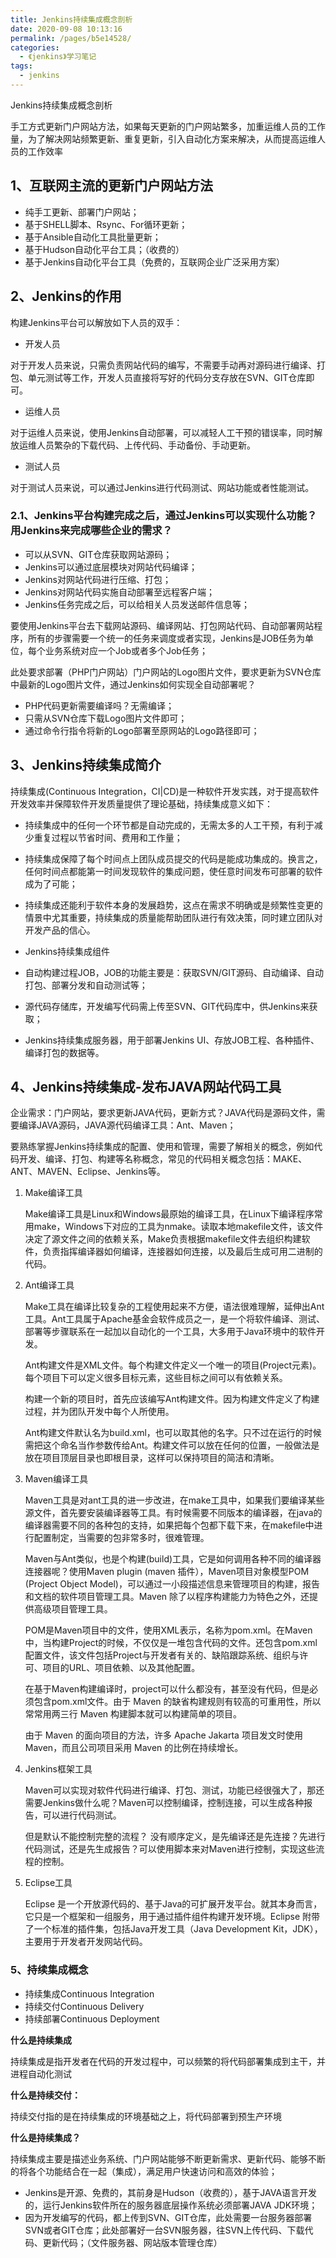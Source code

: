 ```yaml
---
title: Jenkins持续集成概念剖析
date: 2020-09-08 10:13:16
permalink: /pages/b5e14528/
categories:
  - 《jenkins》学习笔记
tags:
  - jenkins
---
```


Jenkins持续集成概念剖析

手工方式更新门户网站方法，如果每天更新的门户网站繁多，加重运维人员的工作量，为了解决网站频繁更新、重复更新，引入自动化方案来解决，从而提高运维人员的工作效率

<!-- more -->

## **1、互联网主流的更新门户网站方法**

- 纯手工更新、部署门户网站；
- 基于SHELL脚本、Rsync、For循环更新；
- 基于Ansible自动化工具批量更新；
- 基于Hudson自动化平台工具；（收费的）
- 基于Jenkins自动化平台工具（免费的，互联网企业广泛采用方案）

## **2、Jenkins的作用**

构建Jenkins平台可以解放如下人员的双手：

- 开发人员

对于开发人员来说，只需负责网站代码的编写，不需要手动再对源码进行编译、打包、单元测试等工作，开发人员直接将写好的代码分支存放在SVN、GIT仓库即可。

- 运维人员

对于运维人员来说，使用Jenkins自动部署，可以减轻人工干预的错误率，同时解放运维人员繁杂的下载代码、上传代码、手动备份、手动更新。

- 测试人员

对于测试人员来说，可以通过Jenkins进行代码测试、网站功能或者性能测试。

### 2.1、Jenkins平台构建完成之后，通过Jenkins可以实现什么功能？用Jenkins来完成哪些企业的需求？

- 可以从SVN、GIT仓库获取网站源码；
- Jenkins可以通过底层模块对网站代码编译；
- Jenkins对网站代码进行压缩、打包；
- Jenkins对网站代码实施自动部署至远程客户端；
- Jenkins任务完成之后，可以给相关人员发送邮件信息等；

要使用Jenkins平台去下载网站源码、编译网站、打包网站代码、自动部署网站程序，所有的步骤需要一个统一的任务来调度或者实现，Jenkins是JOB任务为单位，每个业务系统对应一个Job或者多个Job任务；

此处要求部署（PHP门户网站）门户网站的Logo图片文件，要求更新为SVN仓库中最新的Logo图片文件，通过Jenkins如何实现全自动部署呢？

- PHP代码更新需要编译吗？无需编译；
- 只需从SVN仓库下载Logo图片文件即可；
- 通过命令行指令将新的Logo部署至原网站的Logo路径即可；



## **3、Jenkins持续集成简介**

持续集成(Continuous Integration，CI|CD)是一种软件开发实践，对于提高软件开发效率并保障软件开发质量提供了理论基础，持续集成意义如下：

- 持续集成中的任何一个环节都是自动完成的，无需太多的人工干预，有利于减少重复过程以节省时间、费用和工作量；
- 持续集成保障了每个时间点上团队成员提交的代码是能成功集成的。换言之，任何时间点都能第一时间发现软件的集成问题，使任意时间发布可部署的软件成为了可能；
- 持续集成还能利于软件本身的发展趋势，这点在需求不明确或是频繁性变更的情景中尤其重要，持续集成的质量能帮助团队进行有效决策，同时建立团队对开发产品的信心。

- Jenkins持续集成组件

- 自动构建过程JOB，JOB的功能主要是：获取SVN/GIT源码、自动编译、自动打包、部署分发和自动测试等；
- 源代码存储库，开发编写代码需上传至SVN、GIT代码库中，供Jenkins来获取；
- Jenkins持续集成服务器，用于部署Jenkins UI、存放JOB工程、各种插件、编译打包的数据等。

## **4、Jenkins持续集成-发布JAVA网站代码工具**

企业需求：门户网站，要求更新JAVA代码，更新方式？JAVA代码是源码文件，需要编译JAVA源码，JAVA源代码编译工具：Ant、Maven；

要熟练掌握Jenkins持续集成的配置、使用和管理，需要了解相关的概念，例如代码开发、编译、打包、构建等名称概念，常见的代码相关概念包括：MAKE、ANT、MAVEN、Eclipse、Jenkins等。

1. Make编译工具

   Make编译工具是Linux和Windows最原始的编译工具，在Linux下编译程序常用make，Windows下对应的工具为nmake。读取本地makefile文件，该文件决定了源文件之间的依赖关系，Make负责根据makefile文件去组织构建软件，负责指挥编译器如何编译，连接器如何连接，以及最后生成可用二进制的代码。

2. Ant编译工具

   Make工具在编译比较复杂的工程使用起来不方便，语法很难理解，延伸出Ant工具。Ant工具属于Apache基金会软件成员之一，是一个将软件编译、测试、部署等步骤联系在一起加以自动化的一个工具，大多用于Java环境中的软件开发。

   Ant构建文件是XML文件。每个构建文件定义一个唯一的项目(Project元素)。每个项目下可以定义很多目标元素，这些目标之间可以有依赖关系。

   构建一个新的项目时，首先应该编写Ant构建文件。因为构建文件定义了构建过程，并为团队开发中每个人所使用。

   Ant构建文件默认名为build.xml，也可以取其他的名字。只不过在运行的时候需把这个命名当作参数传给Ant。构建文件可以放在任何的位置，一般做法是放在项目顶层目录也即根目录，这样可以保持项目的简洁和清晰。

3. Maven编译工具

   Maven工具是对ant工具的进一步改进，在make工具中，如果我们要编译某些源文件，首先要安装编译器等工具。有时候需要不同版本的编译器，在java的编译器需要不同的各种包的支持，如果把每个包都下载下来，在makefile中进行配置制定，当需要的包非常多时，很难管理。

   Maven与Ant类似，也是个构建(build)工具，它是如何调用各种不同的编译器连接器呢？使用Maven plugin (maven 插件），Maven项目对象模型POM (Project Object Model)，可以通过一小段描述信息来管理项目的构建，报告和文档的软件项目管理工具。Maven 除了以程序构建能力为特色之外，还提供高级项目管理工具。

   POM是Maven项目中的文件，使用XML表示，名称为pom.xml。在Maven中，当构建Project的时候，不仅仅是一堆包含代码的文件。还包含pom.xml配置文件，该文件包括Project与开发者有关的、缺陷跟踪系统、组织与许可、项目的URL、项目依赖、以及其他配置。

   在基于Maven构建编译时，project可以什么都没有，甚至没有代码，但是必须包含pom.xml文件。由于 Maven 的缺省构建规则有较高的可重用性，所以常常用两三行 Maven 构建脚本就可以构建简单的项目。

   由于 Maven 的面向项目的方法，许多 Apache Jakarta 项目发文时使用 Maven，而且公司项目采用 Maven 的比例在持续增长。

4. Jenkins框架工具

   Maven可以实现对软件代码进行编译、打包、测试，功能已经很强大了，那还需要Jenkins做什么呢？Maven可以控制编译，控制连接，可以生成各种报告，可以进行代码测试。

   但是默认不能控制完整的流程？ 没有顺序定义，是先编译还是先连接？先进行代码测试，还是先生成报告？可以使用脚本来对Maven进行控制，实现这些流程的控制。

5. Eclipse工具

   Eclipse 是一个开放源代码的、基于Java的可扩展开发平台。就其本身而言，它只是一个框架和一组服务，用于通过插件组件构建开发环境。Eclipse 附带了一个标准的插件集，包括Java开发工具（Java Development Kit，JDK），主要用于开发者开发网站代码。

### **5、持续集成概念**

- 持续集成Continuous Integration
- 持续交付Continuous Delivery
- 持续部署Continuous Deployment

**什么是持续集成**

持续集成是指开发者在代码的开发过程中，可以频繁的将代码部署集成到主干，并进程自动化测试

 **什么是持续交付：**

持续交付指的是在持续集成的环境基础之上，将代码部署到预生产环境

**什么是持续集成？**

持续集成主要是描述业务系统、门户网站能够不断更新需求、更新代码、能够不断的将各个功能结合在一起（集成），满足用户快速访问和高效的体验；

- Jenkins是开源、免费的，其前身是Hudson（收费的），基于JAVA语言开发的，运行Jenkins软件所在的服务器底层操作系统必须部署JAVA JDK环境；
- 因为开发编写的代码，都上传到SVN、GIT仓库，此处需要一台服务器部署SVN或者GIT仓库；此处部署好一台SVN服务器，往SVN上传代码、下载代码、更新代码；（文件服务器、网站版本管理仓库）

